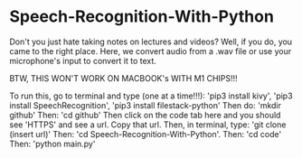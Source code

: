 # Speech-Recognition-With-Python
Don't you just hate taking notes on lectures and videos? Well, if you do, you came to the right place. Here, we convert audio from a .wav file or use your microphone's input to convert it to text.

BTW, THIS WON'T WORK ON MACBOOK's WITH M1 CHIPS!!!

To run this, go to terminal and type (one at a time!!!): 'pip3 install kivy', 'pip3 install SpeechRecognition', 'pip3 install filestack-python'
Then do: 'mkdir github'
Then: 'cd github'
Then click on the code tab here and you should see 'HTTPS' and see a url. Copy that url. 
Then, in terminal, type: 'git clone (insert url)'
Then:  'cd Speech-Recognition-With-Python'. 
Then: 'cd code'
Then: 'python main.py'
